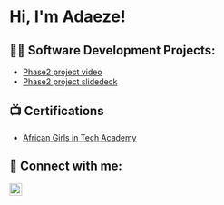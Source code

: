 <h1>Hi, I'm Adaeze! </a></h1>

<h2>👨‍💻 Software Development Projects:</h2>

  - [Phase2 project video](https://www.loom.com/share/db462c031bf644a4bd4a00694c4673a4?sid=348f313d-e761-4d02-8535-8cef6edf103d)
  -  [Phase2 project slidedeck](https://docs.google.com/presentation/d/1tV_33mAs_uIxhMyOMF3yJ61cHFpxVBH1KWzosFXYPSo/edit?usp=sharing)


<h2>📺 Certifications</h2>

- [African Girls in Tech Academy](https://credential.certifyme.online/verify/f434530723770)

<h2> 🤳 Connect with me:</h2>

[<img align="left" alt="Adaezeokafor | LinkedIn" width="22px" src="https://cdn.jsdelivr.net/npm/simple-icons@v3/icons/linkedin.svg" />][linkedin]

[linkedin]:(https://www.linkedin.com/in/adaeze-okafor-b73a88335/)

<!--
**joshmadakor1/joshmadakor1** is a ✨ _special_ ✨ repository because its `README.md` (this file) appears on your GitHub profile.

Here are some ideas to get you started:

- 🔭 I’m currently working on ...
- 🌱 I’m currently learning ...
- 👯 I’m looking to collaborate on ...
- 🤔 I’m looking for help with ...
- 💬 Ask me about ...
- 📫 How to reach me: ...
- 😄 Pronouns: ...
- ⚡ Fun fact: ...
-->
